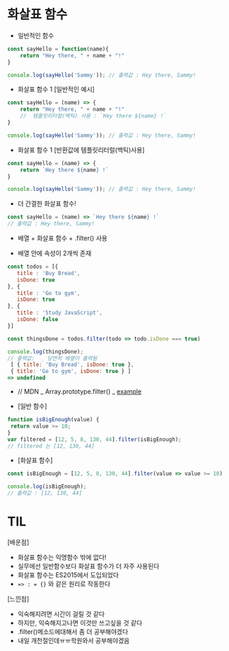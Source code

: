 # 화살표 함수

* 일반적인 함수

```js
const sayHello = function(name){
	return "Hey there, " + name + "!"
}

console.log(sayHello('Sammy')); // 출력값 : Hey there, Sammy!
```

* 화살표 함수 1 [일반적인 예시]

```js
const sayHello = (name) => {
	return "Hey there, " + name + "!" 
	//  템플릿리터럴(백틱) 사용 : `Hey there ${name} !`
}

console.log(sayHello('Sammy')); // 출력값 : Hey there, Sammy!
```

* 화살표 함수 1 [반환값에 템플릿리터럴(백틱)사용]

```js
const sayHello = (name) => {
	return `Hey there ${name} !`
}

console.log(sayHello('Sammy')); // 출력값 : Hey there, Sammy!
```

* 더 간결한 화살표 함수!
```js
const sayHello = (name) => `Hey there ${name} !`
// 출력값 : Hey there, Sammy!
```
 
 * 배열 + 화살표 함수 + .filter() 사용

- 배열 안에 속성이 2개씩 존재

 ```js
 const todos = [{
 	title : 'Buy Bread',
 	isDone: true
 }, {
 	title : 'Go to gym',
 	isDone: true
 }, {
 	title : 'Study JavaScript',
 	isDone: false
 }]

const thingsDone = todos.filter(todo => todo.isDone === true)

 console.log(thingsDone); 
 // 출력값:  _ 당연히 배열이 출력됨
  [ { title: 'Buy Bread', isDone: true },
  { title: 'Go to gym', isDone: true } ]
=> undefined
 ```



*  // MDN _ Array.prototype.filter() _ [example](https://developer.mozilla.org/ko/docs/Web/JavaScript/Reference/Global_Objects/Array/filter)


* [일반 함수]

 ```js
function isBigEnough(value) {
  return value >= 10;
}
var filtered = [12, 5, 8, 130, 44].filter(isBigEnough);
// filtered 는 [12, 130, 44]
```


* [화살표 함수]

```js
const isBigEnough = [12, 5, 8, 130, 44].filter(value => value >= 10)

console.log(isBigEnough);
// 출력값 : [12, 130, 44]
```

 

# TIL 

[배운점] 

* 화살표 함수는 익명함수 밖에 없다!
* 실무에선 일반함수보다 화살표 함수가 더 자주 사용된다
* 화살표 함수는 ES2015에서 도입되었다
* `=> : = {}` 와 같은 원리로 작동한다 


[느낀점]

* 익숙해지려면 시간이 걸릴 것 같다
* 하지만, 익숙해지고나면 이것만 쓰고싶을 것 같다
* .filter()메소드에대해서 좀 더 공부해야겠다
*  내일 개천절인데ㅠㅠ학원와서 공부해야겠음 
